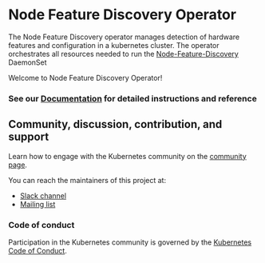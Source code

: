 # Node Feature Discovery Operator

The Node Feature Discovery operator manages detection of hardware features and configuration in a kubernetes cluster.
The operator orchestrates all resources needed to run the [Node-Feature-Discovery](https://github.com/kubernetes-sigs/node-feature-discovery) DaemonSet

Welcome to Node Feature Discovery Operator!

### See our [Documentation][documentation] for detailed instructions and reference

## Community, discussion, contribution, and support

Learn how to engage with the Kubernetes community on the [community page](http://kubernetes.io/community/).

You can reach the maintainers of this project at:

- [Slack channel](https://kubernetes.slack.com/messages/node-feature-discovery)
- [Mailing list](https://groups.google.com/forum/#!forum/kubernetes-sig-node)

### Code of conduct

Participation in the Kubernetes community is governed by the [Kubernetes Code of Conduct](code-of-conduct.md).

[documentation]: https://kubernetes-sigs.github.io/node-feature-discovery-operator